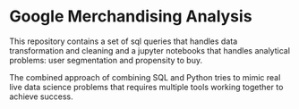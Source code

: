 # Google Merchandising Analysis

This repository contains a set of sql queries that handles data transformation and cleaning and a jupyter notebooks that handles analytical problems: user segmentation and propensity to buy.

The combined approach of combining SQL and Python tries to mimic real live data science problems that requires multiple tools working together to achieve success.
